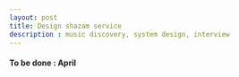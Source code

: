 ```yaml
---
layout: post
title: Design shazam service
description : music discovery, system design, interview
---
```


#### To be done : April
